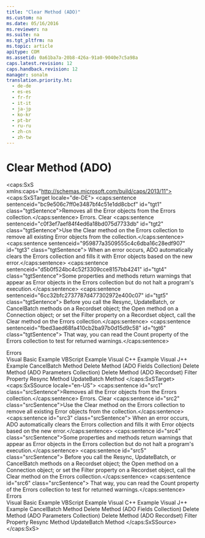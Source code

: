 ```yaml
---
title: "Clear Method (ADO)"
ms.custom: na
ms.date: 05/16/2016
ms.reviewer: na
ms.suite: na
ms.tgt_pltfrm: na
ms.topic: article
apitype: COM
ms.assetid: 0a61ba7a-20b8-426a-91a0-9040e7c5a98a
caps.latest.revision: 12
caps.handback.revision: 12
manager: sonalm
translation.priority.ht: 
  - de-de
  - es-es
  - fr-fr
  - it-it
  - ja-jp
  - ko-kr
  - pt-br
  - ru-ru
  - zh-cn
  - zh-tw
---
```

# Clear Method (ADO)
<?xml version="1.0" encoding="utf-8"?>
<caps:SxS xmlns:caps="http://schemas.microsoft.com/build/caps/2013/11">
  <caps:SxSTarget locale="de-DE">
    <developerReferenceWithSyntaxDocument xsi:schemaLocation="http://ddue.schemas.microsoft.com/authoring/2003/5 http://dduestorage.blob.core.windows.net/ddueschema/developer.xsd" xmlns="http://ddue.schemas.microsoft.com/authoring/2003/5" xmlns:xlink="http://www.w3.org/1999/xlink" xmlns:xsi="http://www.w3.org/2001/XMLSchema-instance">
      <introduction>
        <para>
          <caps:sentence sentenceid="bc9e506c7ff0e3487bf4c51e1dd8cbcf" id="tgt1" class="tgtSentence">Removes all the <legacyLink xlink:href="a175d453-fa55-4f49-9ede-a26d83177919">Error</legacyLink> objects from the <legacyLink xlink:href="290819e1-7b39-4e1e-a93b-801257138b00">Errors</legacyLink> collection.</caps:sentence>
        </para>
      </introduction>
      <syntaxSection>
        <legacySyntax>
          <parameterReference>Errors.</parameterReference>
          <legacyBold>Clear</legacyBold>
        </legacySyntax>
      </syntaxSection>
      <languageReferenceRemarks>
        <content>
          <para>
            <caps:sentence sentenceid="c0f3ef7aef84f4ed6a18bd075d7733db" id="tgt2" class="tgtSentence">Use the <unmanagedCodeEntityReference>Clear</unmanagedCodeEntityReference> method on the <legacyLink xlink:href="290819e1-7b39-4e1e-a93b-801257138b00">Errors</legacyLink> collection to remove all existing <legacyLink xlink:href="a175d453-fa55-4f49-9ede-a26d83177919">Error</legacyLink> objects from the collection.</caps:sentence>
            <caps:sentence sentenceid="959877a3509555c4c6dba16c28edf907" id="tgt3" class="tgtSentence"> When an error occurs, ADO automatically clears the <unmanagedCodeEntityReference>Errors</unmanagedCodeEntityReference> collection and fills it with <unmanagedCodeEntityReference>Error</unmanagedCodeEntityReference> objects based on the new error.</caps:sentence>
          </para>
          <para>
            <caps:sentence sentenceid="d5b0f524bc4c52f3309cce8157bb4241" id="tgt4" class="tgtSentence">Some properties and methods return warnings that appear as <unmanagedCodeEntityReference>Error</unmanagedCodeEntityReference> objects in the <unmanagedCodeEntityReference>Errors</unmanagedCodeEntityReference> collection but do not halt a program's execution.</caps:sentence>
            <caps:sentence sentenceid="6cc32bfc2737787d477302972e400c07" id="tgt5" class="tgtSentence"> Before you call the <legacyLink xlink:href="73b355d4-a4c0-434b-bfc4-039b1c76b32e">Resync</legacyLink>, <legacyLink xlink:href="23f9314c-b027-4a51-aeae-50caa2977740">UpdateBatch</legacyLink>, or <legacyLink xlink:href="dbdc2574-e44e-4d95-b03d-4a5d9e9adf3c">CancelBatch</legacyLink> methods on a <legacyLink xlink:href="ede1415f-c3df-4cc5-a05b-2576b2b84b60">Recordset</legacyLink> object; the <legacyLink xlink:href="663defab-5545-4973-9036-24d5882c9737">Open</legacyLink> method on a <legacyLink xlink:href="ef6b1824-5b12-43db-89d7-8f3d13896d4d">Connection</legacyLink> object; or set the <legacyLink xlink:href="80263a7a-5d21-45d1-84fc-34b7a9be4c22">Filter</legacyLink> property on a <unmanagedCodeEntityReference>Recordset</unmanagedCodeEntityReference> object, call the <unmanagedCodeEntityReference>Clear</unmanagedCodeEntityReference> method on the <unmanagedCodeEntityReference>Errors</unmanagedCodeEntityReference> collection.</caps:sentence>
            <caps:sentence sentenceid="fbed3aed68fa410cb2ba97b0d15d9c58" id="tgt6" class="tgtSentence"> That way, you can read the <legacyLink xlink:href="da9ccd1f-d402-41a2-940c-45556fc5340d">Count</legacyLink> property of the <unmanagedCodeEntityReference>Errors</unmanagedCodeEntityReference> collection to test for returned warnings.</caps:sentence>
          </para>
        </content>
      </languageReferenceRemarks>
      <section>
        <title>
          <caps:sentence sentenceid="2f342d3be839cc5b67ae0de7d404b8e6" id="tgt7" class="tgtSentence">Applies To</caps:sentence>
        </title>
        <content>
          <para>
            <link xlink:href="290819e1-7b39-4e1e-a93b-801257138b00">Errors</link>
          </para>
        </content>
      </section>
      <relatedTopics>
        <link xlink:href="ed5e1b60-3769-4b26-a253-1d721e37941d">Visual Basic Example</link>
        <link xlink:href="3a7bbf07-2fca-4892-95f4-eec93f2d5e91">VBScript Example</link>
        <link xlink:href="ada6acc1-82eb-4cfa-8f2f-617a916ffd8d">Visual C++ Example</link>
        <link xlink:href="3c92cb19-c13b-4bb3-b4cd-75dc8f42057c">Visual J++ Example</link>
        <link xlink:href="dbdc2574-e44e-4d95-b03d-4a5d9e9adf3c">CancelBatch Method</link>
        <link xlink:href="25bedc25-c51c-4cab-96ce-930b959965d9">Delete Method (ADO Fields Collection)</link>
        <link xlink:href="160c575e-df63-4ade-a2d3-5fd8f72e70cc">Delete Method (ADO Parameters Collection)</link>
        <link xlink:href="1eb9209c-602c-4507-b0c2-6527a599b67d">Delete Method (ADO Recordset)</link>
        <link xlink:href="80263a7a-5d21-45d1-84fc-34b7a9be4c22">Filter Property</link>
        <link xlink:href="73b355d4-a4c0-434b-bfc4-039b1c76b32e">Resync Method</link>
        <link xlink:href="23f9314c-b027-4a51-aeae-50caa2977740">UpdateBatch Method</link>
      </relatedTopics>
    </developerReferenceWithSyntaxDocument>
  </caps:SxSTarget>
  <caps:SxSSource locale="en-US">
    <developerReferenceWithSyntaxDocument xsi:schemaLocation="http://ddue.schemas.microsoft.com/authoring/2003/5 http://dduestorage.blob.core.windows.net/ddueschema/developer.xsd" xmlns="http://ddue.schemas.microsoft.com/authoring/2003/5" xmlns:xlink="http://www.w3.org/1999/xlink" xmlns:xsi="http://www.w3.org/2001/XMLSchema-instance">
      <introduction>
        <para>
          <caps:sentence id="src1" class="srcSentence">Removes all the <legacyLink xlink:href="a175d453-fa55-4f49-9ede-a26d83177919">Error</legacyLink> objects from the <legacyLink xlink:href="290819e1-7b39-4e1e-a93b-801257138b00">Errors</legacyLink> collection.</caps:sentence>
        </para>
      </introduction>
      <syntaxSection>
        <legacySyntax>
          <parameterReference>Errors.</parameterReference>
          <legacyBold>Clear</legacyBold>
        </legacySyntax>
      </syntaxSection>
      <languageReferenceRemarks>
        <content>
          <para>
            <caps:sentence id="src2" class="srcSentence">Use the <unmanagedCodeEntityReference>Clear</unmanagedCodeEntityReference> method on the <legacyLink xlink:href="290819e1-7b39-4e1e-a93b-801257138b00">Errors</legacyLink> collection to remove all existing <legacyLink xlink:href="a175d453-fa55-4f49-9ede-a26d83177919">Error</legacyLink> objects from the collection.</caps:sentence>
            <caps:sentence id="src3" class="srcSentence"> When an error occurs, ADO automatically clears the <unmanagedCodeEntityReference>Errors</unmanagedCodeEntityReference> collection and fills it with <unmanagedCodeEntityReference>Error</unmanagedCodeEntityReference> objects based on the new error.</caps:sentence>
          </para>
          <para>
            <caps:sentence id="src4" class="srcSentence">Some properties and methods return warnings that appear as <unmanagedCodeEntityReference>Error</unmanagedCodeEntityReference> objects in the <unmanagedCodeEntityReference>Errors</unmanagedCodeEntityReference> collection but do not halt a program's execution.</caps:sentence>
            <caps:sentence id="src5" class="srcSentence"> Before you call the <legacyLink xlink:href="73b355d4-a4c0-434b-bfc4-039b1c76b32e">Resync</legacyLink>, <legacyLink xlink:href="23f9314c-b027-4a51-aeae-50caa2977740">UpdateBatch</legacyLink>, or <legacyLink xlink:href="dbdc2574-e44e-4d95-b03d-4a5d9e9adf3c">CancelBatch</legacyLink> methods on a <legacyLink xlink:href="ede1415f-c3df-4cc5-a05b-2576b2b84b60">Recordset</legacyLink> object; the <legacyLink xlink:href="663defab-5545-4973-9036-24d5882c9737">Open</legacyLink> method on a <legacyLink xlink:href="ef6b1824-5b12-43db-89d7-8f3d13896d4d">Connection</legacyLink> object; or set the <legacyLink xlink:href="80263a7a-5d21-45d1-84fc-34b7a9be4c22">Filter</legacyLink> property on a <unmanagedCodeEntityReference>Recordset</unmanagedCodeEntityReference> object, call the <unmanagedCodeEntityReference>Clear</unmanagedCodeEntityReference> method on the <unmanagedCodeEntityReference>Errors</unmanagedCodeEntityReference> collection.</caps:sentence>
            <caps:sentence id="src6" class="srcSentence"> That way, you can read the <legacyLink xlink:href="da9ccd1f-d402-41a2-940c-45556fc5340d">Count</legacyLink> property of the <unmanagedCodeEntityReference>Errors</unmanagedCodeEntityReference> collection to test for returned warnings.</caps:sentence>
          </para>
        </content>
      </languageReferenceRemarks>
      <section>
        <title>
          <caps:sentence id="src7" class="srcSentence">Applies To</caps:sentence>
        </title>
        <content>
          <para>
            <link xlink:href="290819e1-7b39-4e1e-a93b-801257138b00">Errors</link>
          </para>
        </content>
      </section>
      <relatedTopics>
        <link xlink:href="ed5e1b60-3769-4b26-a253-1d721e37941d">Visual Basic Example</link>
        <link xlink:href="3a7bbf07-2fca-4892-95f4-eec93f2d5e91">VBScript Example</link>
        <link xlink:href="ada6acc1-82eb-4cfa-8f2f-617a916ffd8d">Visual C++ Example</link>
        <link xlink:href="3c92cb19-c13b-4bb3-b4cd-75dc8f42057c">Visual J++ Example</link>
        <link xlink:href="dbdc2574-e44e-4d95-b03d-4a5d9e9adf3c">CancelBatch Method</link>
        <link xlink:href="25bedc25-c51c-4cab-96ce-930b959965d9">Delete Method (ADO Fields Collection)</link>
        <link xlink:href="160c575e-df63-4ade-a2d3-5fd8f72e70cc">Delete Method (ADO Parameters Collection)</link>
        <link xlink:href="1eb9209c-602c-4507-b0c2-6527a599b67d">Delete Method (ADO Recordset)</link>
        <link xlink:href="80263a7a-5d21-45d1-84fc-34b7a9be4c22">Filter Property</link>
        <link xlink:href="73b355d4-a4c0-434b-bfc4-039b1c76b32e">Resync Method</link>
        <link xlink:href="23f9314c-b027-4a51-aeae-50caa2977740">UpdateBatch Method</link>
      </relatedTopics>
    </developerReferenceWithSyntaxDocument>
  </caps:SxSSource>
</caps:SxS>